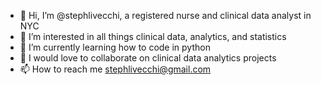 - 👋 Hi, I’m @stephlivecchi, a registered nurse and clinical data analyst in NYC
- 👀 I’m interested in all things clinical data, analytics, and statistics
- 🌱 I’m currently learning how to code in python
- 💞️ I would love to collaborate on clinical data analytics projects
- 📫 How to reach me stephlivecchi@gmail.com

<!---
stephlivecchi/stephlivecchi is a ✨ special ✨ repository because its `README.md` (this file) appears on your GitHub profile.
You can click the Preview link to take a look at your changes.
--->
